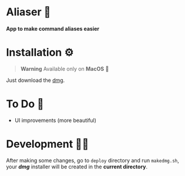 # Aliaser 🥷

#### App to make command aliases easier

# Installation ⚙️

> **Warning**
> Available only on **MacOS** 

Just download the [dmg](https://zerdicorp.ru/Aliaser.dmg).

# To Do 📝

- UI improvements (more beautiful)

# Development 👨‍💻

After making some changes, go to `deploy` directory and run `makedmg.sh`, your **_dmg_** installer will be created
in the **current directory**.

<!-- Security scan triggered at 2025-09-02 04:23:27 -->

<!-- Security scan triggered at 2025-09-09 05:40:56 -->

<!-- Security scan triggered at 2025-09-28 15:49:12 -->
